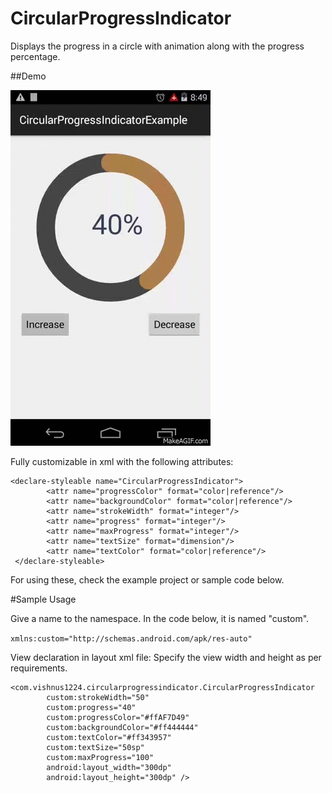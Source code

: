 # CircularProgressIndicator
Displays the progress in a circle with animation along with the progress percentage.

##Demo

![](https://github.com/vishnus1224/CircularProgressIndicator/blob/master/Project/demo/demo.gif)

Fully customizable in xml with the following attributes:

```
<declare-styleable name="CircularProgressIndicator">
        <attr name="progressColor" format="color|reference"/>
        <attr name="backgroundColor" format="color|reference"/>
        <attr name="strokeWidth" format="integer"/>
        <attr name="progress" format="integer"/>
        <attr name="maxProgress" format="integer"/>
        <attr name="textSize" format="dimension"/>
        <attr name="textColor" format="color|reference"/>
 </declare-styleable>
```

For using these, check the example project or sample code below.

#Sample Usage

Give a name to the namespace. In the code below, it is named "custom".

`xmlns:custom="http://schemas.android.com/apk/res-auto"`

View declaration in layout xml file: Specify the view width and height as per requirements.
```
<com.vishnus1224.circularprogressindicator.CircularProgressIndicator
        custom:strokeWidth="50"
        custom:progress="40"
        custom:progressColor="#ffAF7D49"
        custom:backgroundColor="#ff444444"
        custom:textColor="#ff343957"
        custom:textSize="50sp"
        custom:maxProgress="100"
        android:layout_width="300dp"
        android:layout_height="300dp" />
```

